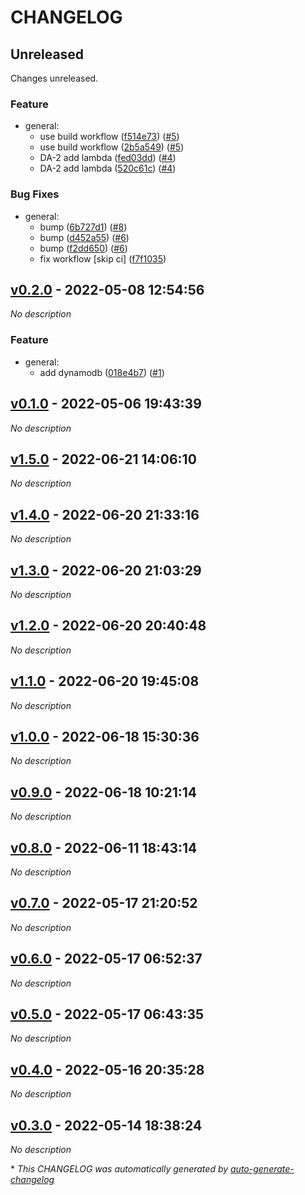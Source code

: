 # CHANGELOG

## Unreleased

Changes unreleased.

### Feature

- general:
  - use build workflow ([f514e73](https://github.com/indigo-tangerine/itc-tfm-mvdb/commit/f514e7315fca085b3735d1ee000385970f1c436f)) ([#5](https://github.com/indigo-tangerine/itc-tfm-mvdb/pull/5))
  - use build workflow ([2b5a549](https://github.com/indigo-tangerine/itc-tfm-mvdb/commit/2b5a5498575d67141742228b21fac8fbbf44f2d4)) ([#5](https://github.com/indigo-tangerine/itc-tfm-mvdb/pull/5))
  - DA-2 add lambda ([fed03dd](https://github.com/indigo-tangerine/itc-tfm-mvdb/commit/fed03ddefcf0c18dd733744c4ef48396176e5014)) ([#4](https://github.com/indigo-tangerine/itc-tfm-mvdb/pull/4))
  - DA-2 add lambda ([520c61c](https://github.com/indigo-tangerine/itc-tfm-mvdb/commit/520c61cbdfd49b1a227fe5b9f4183a62139a017d)) ([#4](https://github.com/indigo-tangerine/itc-tfm-mvdb/pull/4))

### Bug Fixes

- general:
  - bump ([6b727d1](https://github.com/indigo-tangerine/itc-tfm-mvdb/commit/6b727d1954e863dd5fc9db5b9027958e8de98017)) ([#8](https://github.com/indigo-tangerine/itc-tfm-mvdb/pull/8))
  - bump ([d452a55](https://github.com/indigo-tangerine/itc-tfm-mvdb/commit/d452a55e38c28b30900b6ef746fdc0a2d84ba9f5)) ([#6](https://github.com/indigo-tangerine/itc-tfm-mvdb/pull/6))
  - bump ([f2dd650](https://github.com/indigo-tangerine/itc-tfm-mvdb/commit/f2dd650c775411dbaaacac499012b99bc4db2fd5)) ([#6](https://github.com/indigo-tangerine/itc-tfm-mvdb/pull/6))
  - fix workflow [skip ci] ([f7f1035](https://github.com/indigo-tangerine/itc-tfm-mvdb/commit/f7f1035f0eed22937ca217a1bd48797c0a5ffbb2))

## [v0.2.0](https://github.com/indigo-tangerine/itc-tfm-mvdb/releases/tag/v0.2.0) - 2022-05-08 12:54:56

*No description*

### Feature

- general:
  - add dynamodb ([018e4b7](https://github.com/indigo-tangerine/itc-tfm-mvdb/commit/018e4b790d66c19e26dc9a91f7f075feb1121c0c)) ([#1](https://github.com/indigo-tangerine/itc-tfm-mvdb/pull/1))

## [v0.1.0](https://github.com/indigo-tangerine/itc-tfm-mvdb/releases/tag/v0.1.0) - 2022-05-06 19:43:39

*No description*

## [v1.5.0](https://github.com/indigo-tangerine/itc-tfm-mvdb/releases/tag/v1.5.0) - 2022-06-21 14:06:10

*No description*

## [v1.4.0](https://github.com/indigo-tangerine/itc-tfm-mvdb/releases/tag/v1.4.0) - 2022-06-20 21:33:16

*No description*

## [v1.3.0](https://github.com/indigo-tangerine/itc-tfm-mvdb/releases/tag/v1.3.0) - 2022-06-20 21:03:29

*No description*

## [v1.2.0](https://github.com/indigo-tangerine/itc-tfm-mvdb/releases/tag/v1.2.0) - 2022-06-20 20:40:48

*No description*

## [v1.1.0](https://github.com/indigo-tangerine/itc-tfm-mvdb/releases/tag/v1.1.0) - 2022-06-20 19:45:08

*No description*

## [v1.0.0](https://github.com/indigo-tangerine/itc-tfm-mvdb/releases/tag/v1.0.0) - 2022-06-18 15:30:36

*No description*

## [v0.9.0](https://github.com/indigo-tangerine/itc-tfm-mvdb/releases/tag/v0.9.0) - 2022-06-18 10:21:14

*No description*

## [v0.8.0](https://github.com/indigo-tangerine/itc-tfm-mvdb/releases/tag/v0.8.0) - 2022-06-11 18:43:14

*No description*

## [v0.7.0](https://github.com/indigo-tangerine/itc-tfm-mvdb/releases/tag/v0.7.0) - 2022-05-17 21:20:52

*No description*

## [v0.6.0](https://github.com/indigo-tangerine/itc-tfm-mvdb/releases/tag/v0.6.0) - 2022-05-17 06:52:37

*No description*

## [v0.5.0](https://github.com/indigo-tangerine/itc-tfm-mvdb/releases/tag/v0.5.0) - 2022-05-17 06:43:35

*No description*

## [v0.4.0](https://github.com/indigo-tangerine/itc-tfm-mvdb/releases/tag/v0.4.0) - 2022-05-16 20:35:28

*No description*

## [v0.3.0](https://github.com/indigo-tangerine/itc-tfm-mvdb/releases/tag/v0.3.0) - 2022-05-14 18:38:24

*No description*

\* *This CHANGELOG was automatically generated by [auto-generate-changelog](https://github.com/BobAnkh/auto-generate-changelog)*
